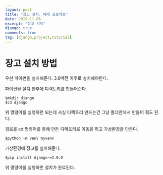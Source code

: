 ```yaml
---
layout: post
title: "장고 설치, 예제 프로젝트"
date: 2019-11-06
excerpt: "장고 시작"
django: true
comments: true
tag: [django,project,tutorial]
---
```

<h1>장고 설치 방법</h1>
우선 파이썬을 설치해준다. 3.6버전 이후로 설치해야한다.

파이썬을 설치 한후에 디렉토리를 만들어준다.
	
	$mkdir django
	$cd django

위 명령어를 실행하면 되는데 사실 디렉토리 만드는건 그냥 폴더안에서 만들어 줘도 된다.

경로를 cd 명령어를 통해 만든 디렉토리로 이동을 하고 가상환경을 만든다.

	$python -m venv myvenv

가상환경에 장고를 설치해준다.

	$pip install django~=2.0.0

위 명령어를 실행하면 설치가 완료된다.